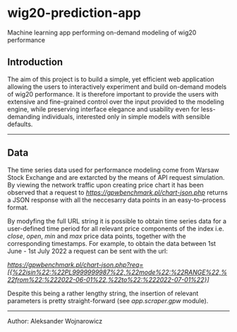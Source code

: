 # wig20-prediction-app
Machine learning app performing on-demand modeling of wig20 performance

## Introduction

The aim of this project is to build a simple, yet efficient web application allowing the users
to interactively experiment and build on-demand models of wig20 performance.
It is therefore important to provide the users with extensive and fine-grained control
over the input provided to the modeling engine, while preserving interface elegance 
and usability even for less-demanding individuals, interested only in simple models 
with sensible defaults.

---

## Data

The time series data used for performance modeling come from Warsaw Stock Exchange and
are extarcted by the means of API request simulation.
By viewing the network traffic upon creating price chart it has been observed that
a request to *https://gpwbenchmark.pl/chart-json.php* returns a JSON response with
all the neccesarry data points in an easy-to-process format.

By modyfing the full URL string it is possible to obtain time series data for a user-defined
time period for all relevant price components of the index i.e. *close*, *open*, *min* and *max* price
data points, together with the corresponding timestamps.
For example, to obtain the data between 1st June - 1st July 2022 a request can be sent with the url:

*https://gpwbenchmark.pl/chart-json.php?req=[{%22isin%22:%22PL9999999987%22,%22mode%22:%22RANGE%22,%22from%22:%222022-06-01%22,%22to%22:%222022-07-01%22}]*

Despite this being a rather lengthy string, the insertion of relevant parameters is pretty straight-forward (see *app.scraper.gpw* module).

---
Author: Aleksander Wojnarowicz